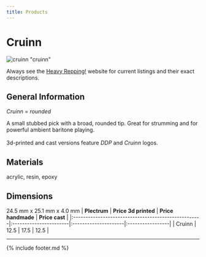 ```yaml
---
title: Products
---
```


# Cruinn

![cruinn](../assets/img/cruinn.jpg) "cruinn"

Always see the [Heavy Repping!](https://www.heavyrepping.com) website for current listings and their exact descriptions.

## General Information
*Cruinn* = *rounded*

A small stubbed pick with a broad, rounded tip. Great for strumming and for powerful ambient baritone playing.<br/><br/>3d-printed and cast versions feature *DDP* and *Cruinn* logos.

## Materials
acrylic, resin, epoxy

## Dimensions
24.5 mm x 25.1 mm x 4.0 mm
| **Plectrum**                                        | **Price 3d printed**   | **Price handmade**   | **Price cast**   |
|:----------------------------------------------------|:-----------------------|:---------------------|:-----------------|
| Cruinn                                          | 12.5               | 17.5             | 12.5         |

---

{% include footer.md %}